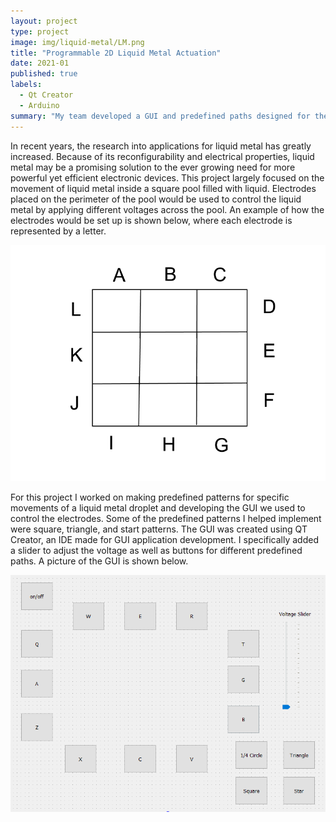 ```yaml
---
layout: project
type: project
image: img/liquid-metal/LM.png
title: "Programmable 2D Liquid Metal Actuation"
date: 2021-01
published: true
labels:
  - Qt Creator
  - Arduino
summary: "My team developed a GUI and predefined paths designed for the movement a droplet of liquid metal in a 2D plane. I worked on this project for the class ENGR 296 as part of the Liquid-Metal Electronics Vertically Integrated Projects team. "
---
```


In recent years, the research into applications for liquid metal has greatly increased. Because of its reconfigurability and electrical properties, liquid metal may be a promising solution to the ever growing need for more powerful yet efficient electronic devices. This project largely focused on the movement of liquid metal inside a square pool filled with liquid. Electrodes placed on the perimeter of the pool would be used to control the liquid metal by applying different voltages across the pool. An example of how the electrodes would be set up is shown below, where each electrode is represented by a letter. 

<img class="img-fluid" src="../img/liquid-metal/lmGridTemplate.png">

For this project I worked on making predefined patterns for specific movements of a liquid metal droplet and developing the GUI we used to control the electrodes. Some of the predefined patterns I helped implement were square, triangle, and start patterns. The GUI was created using QT Creator, an IDE made for GUI application development. I specifically added a slider to adjust the voltage as well as buttons for different predefined paths. A picture of the GUI is shown below. 

<img class="img-fluid" src="../img/liquid-metal/VoltageSliderGUI.PNG">
